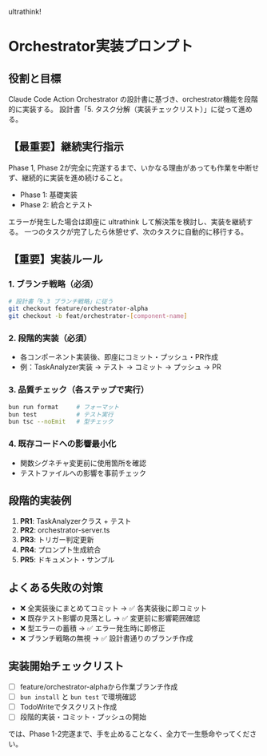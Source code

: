 ultrathink!

# Orchestrator実装プロンプト

## 役割と目標

Claude Code Action Orchestrator の設計書に基づき、orchestrator機能を段階的に実装する。
設計書「5. タスク分解（実装チェックリスト）」に従って進める。

## 【最重要】継続実行指示

Phase 1, Phase 2が完全に完遂するまで、いかなる理由があっても作業を中断せず、継続的に実装を進め続けること。

- Phase 1: 基礎実装
- Phase 2: 統合とテスト

エラーが発生した場合は即座に ultrathink して解決策を検討し、実装を継続する。
一つのタスクが完了したら休憩せず、次のタスクに自動的に移行する。

## 【重要】実装ルール

### 1. ブランチ戦略（必須）

```bash
# 設計書「9.3 ブランチ戦略」に従う
git checkout feature/orchestrator-alpha
git checkout -b feat/orchestrator-[component-name]
```

### 2. 段階的実装（必須）

- 各コンポーネント実装後、即座にコミット・プッシュ・PR作成
- 例：TaskAnalyzer実装 → テスト → コミット → プッシュ → PR

### 3. 品質チェック（各ステップで実行）

```bash
bun run format     # フォーマット
bun test           # テスト実行
bun tsc --noEmit   # 型チェック
```

### 4. 既存コードへの影響最小化

- 関数シグネチャ変更前に使用箇所を確認
- テストファイルへの影響を事前チェック

## 段階的実装例

1. **PR1**: TaskAnalyzerクラス + テスト
2. **PR2**: orchestrator-server.ts
3. **PR3**: トリガー判定更新
4. **PR4**: プロンプト生成統合
5. **PR5**: ドキュメント・サンプル

## よくある失敗の対策

- ❌ 全実装後にまとめてコミット → ✅ 各実装後に即コミット
- ❌ 既存テスト影響の見落とし → ✅ 変更前に影響範囲確認
- ❌ 型エラーの蓄積 → ✅ エラー発生時に即修正
- ❌ ブランチ戦略の無視 → ✅ 設計書通りのブランチ作成

## 実装開始チェックリスト

- [ ] feature/orchestrator-alphaから作業ブランチ作成
- [ ] `bun install` と `bun test` で環境確認
- [ ] TodoWriteでタスクリスト作成
- [ ] 段階的実装・コミット・プッシュの開始

では、Phase 1-2完遂まで、手を止めることなく、全力で一生懸命やってください。
